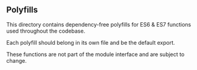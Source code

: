 Polyfills
---------

This directory contains dependency-free polyfills for ES6 & ES7 functions used
throughout the codebase.

Each polyfill should belong in its own file and be the default export.

These functions are not part of the module interface and are subject to change.
